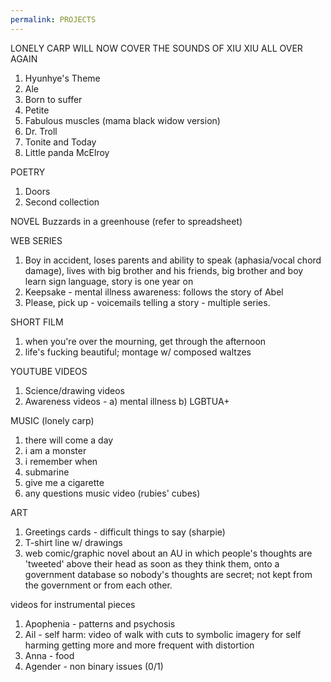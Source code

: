 ```yaml
---
permalink: PROJECTS
---
```

<span style="color:#000ff;">LONELY CARP WILL NOW COVER THE SOUNDS OF XIU XIU ALL OVER AGAIN</span>

1. <span style="color:#000ff;">Hyunhye's Theme</span>
2. <span style="color:#000ff;">Ale</span>
3. <span style="color:#000ff;">Born to suffer</span> 
4. <span style="color:#000ff;">Petite</span>
5. <span style="color:#000ff;">Fabulous muscles (mama black widow version)</span> 
6. <span style="color:#000ff;">Dr. Troll</span> 
7. <span style="color:#000ff;">Tonite and Today</span>
8. <span style="color:#000ff;">Little panda McElroy</span> 






<span style="color:#000ff;">POETRY</span>
1. <span style="color:#000ff;">Doors</span>
2. <span style="color:#000ff;">Second collection</span>

<span style="color:#000ff;">NOVEL</span>
<span style="color:#000ff;">Buzzards in a greenhouse (refer to spreadsheet)</span>

<span style="color:#000ff;">WEB SERIES</span>
1. <span style="color:#000ff;">Boy in accident, loses parents and ability to speak (aphasia/vocal chord damage), lives with big brother and his friends, big brother and boy learn sign language, story is one year on</span> 
2. <span style="color:#000ff;">Keepsake - mental illness awareness: follows the story of Abel</span>
3. <span style="color:#000ff;">Please, pick up - voicemails telling a story - multiple series.</span>

<span style="color:#000ff;">SHORT FILM</span>
1. <span style="color:#000ff;">when you're over the mourning, get through the afternoon</span>
2. <span style="color:#000ff;">life's fucking beautiful; montage w/ composed waltzes</span>

<span style="color:#000ff;">YOUTUBE VIDEOS</span>
1. <span style="color:#000ff;">Science/drawing videos</span>
2. <span style="color:#000ff;">Awareness videos - a) mental illness b) LGBTUA+</span>

<span style="color:#000ff;">MUSIC (lonely carp)</span>
1. <span style="color:#000ff;">there will come a day</span>
2. <span style="color:#000ff;">i am a monster</span>
3. <span style="color:#000ff;">i remember when</span>
4. <span style="color:#000ff;">submarine</span>
5. <span style="color:#000ff;">give me a cigarette</span>
6. <span style="color:#000ff;">any questions music video (rubies' cubes)</span>

<span style="color:#000ff;">ART</span>
1. <span style="color:#000ff;">Greetings cards - difficult things to say (sharpie)</span>
2. <span style="color:#000ff;">T-shirt line w/ drawings</span>
3. <span style="color:#000ff;">web comic/graphic novel about an AU in which people's thoughts are 'tweeted' above their head as soon as they think them, onto a government database so nobody's thoughts are secret; not kept from the government or from each other.</span> 



<span style="color:#000ff;">videos for instrumental pieces</span>
1. <span style="color:#000ff;">Apophenia - patterns and psychosis</span> 
2. <span style="color:#000ff;">Ail - self harm: video of walk with cuts to symbolic imagery for self harming getting more and more frequent with distortion</span>
3. <span style="color:#000ff;">Anna - food</span>
4. <span style="color:#000ff;">Agender - non binary issues (0/1)</span>